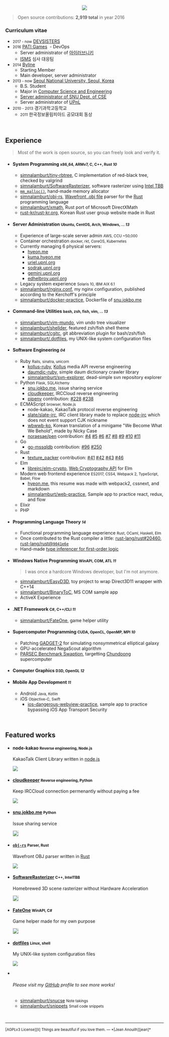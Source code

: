 <div align=center><a href="https://github.com/simnalamburt"><img src="img/streak.png"></a></div>

> Open source contributions: **2,919 total** in year 2016

### Curriculum vitae
- <small>2017 - now</small> [DEVSISTERS]
- <small>2016</small> [PATI Games]
  - DevOps
  - Server administrator of [아이러브니키]
  - [ISMS](https://isms.kisa.or.kr/main/) 심사 대응팀
- <small>2014</small> [Byline]
  - Starting Member
  - Main developer, server administrator
- <small>2013 - now</small> [Seoul National University, Seoul, Korea][snu]
  - B.S. Student
  - Major in [Computer Science and Engineering][cse]
  - [Server administrator of SNU Dept. of CSE][bacchus]
  - Server administrator of [UPnL]
- <small>2010 - 2013</small> 경기과학고등학교
  - <small>2011</small> 한국정보올림피아드 공모대회 동상

<br>

Experience
--------
> Most of the work is open source, so you can freely look and verify it.

- #### System Programming <small>x86_64, ARMv7, C, C++, Rust *10*</small>
    - [simnalamburt/tiny-rbtree](https://github.com/simnalamburt/tiny-rbtree),
      C implementation of red-black tree, checked by valgrind
    - [simnalamburt/SoftwareRasterizer][sr], software rasterizer using [Intel TBB]
    - [`mm_malloc()`], hand-made memory allocator
    - [simnalamburt/obj-rs], [Wavefront .obj file] parser for the [Rust]
      programming language
    - [simnalamburt/xmath], Rust port of Microsoft DirectXMath
    - [rust-kr/rust-kr.org](https://github.com/rust-kr/rust-kr.org),
      Korean Rust user group website made in Rust

- #### Server Administration <small>Ubuntu, CentOS, Arch, Windows, ... *13*</small>
    - Experience of large-scale server admin <small>AWS, CCU ~50,000</small>
    - Container orchestration <small>docker, rkt, CoreOS, Kubernetes</small>
    - Currently managing 6 physical servers:
      - [hyeon.me](https://hyeon.me)
      - [kuma.hyeon.me](https://kuma.hyeon.me)
      - [uriel.upnl.org](https://uriel.upnl.org) <i class=private></i>
      - [sodrak.upnl.org](http://sodrak.upnl.org)
      - [gemini.upnl.org](http://gemini.upnl.org)
      - [edhelbroy.upnl.org](http://edhelbroy.upnl.org)
    - Legacy system experience <small>Solaris 10, IBM AIX 6.1</small>
    - [simnalamburt/nginx.conf](https://github.com/simnalamburt/nginx.conf),
      my nginx configuration, published according to the Kerchoff's principle
    - [simnalamburt/docker-practice](https://github.com/simnalamburt/docker-practice),
      Dockerfile of [snu.jokbo.me](https://snu.jokbo.me/)

- #### Command-line Utilities <small>bash, zsh, fish, vim, ... *13*</small>
    - [simnalamburt/vim-mundo](https://github.com/simnalamburt/vim-mundo),
      vim undo tree visualizer
    - [simnalamburt/shellder](https://github.com/simnalamburt/shellder),
      featured zsh/fish shell theme
    - [simnalamburt/cgitc](https://github.com/simnalamburt/cgitc),
      git abbreviation plugin for bash/zsh/fish
    - [simnalamburt/.dotfiles](https://github.com/simnalamburt/.dotfiles),
      my UNIX-like system configuration files

- #### Software Engineering <small>*04*</small>
    - Ruby <small>Rails, sinatra, unicorn</small>
      - [kollus-ruby](https://github.com/simnalamburt/kollus-ruby),
        [Kollus](https://kollus.com) media API reverse engineering
      - [daumdic-ruby](https://github.com/simnalamburt/daumdic-ruby),
        simple daum dictionary crawler library
      - [simnalamburt/svn-explorer](https://github.com/simnalamburt/svn-explorer),
        dead-simple svn repository explorer
    - Python <small>Flask, SQLAlchemy</small>
      - [snu.jokbo.me], issue sharing service <i class=private></i>
      - [cloudkeeper], IRCCloud reverse engineering
      - [pipenv](https://github.com/kennethreitz/pipenv) contribution:
        [#228](https://github.com/kennethreitz/pipenv/issues/228)
        [#238](https://github.com/kennethreitz/pipenv/pull/238)
    - ECMAScript <small>browser, Node.js</small>
      - node-kakao, KakaoTalk protocol reverse engineering <i class=private></i>
      - [slate/slate-irc](https://github.com/slate/slate-irc), IRC client
        library made to replace
        [node-irc](https://github.com/martynsmith/node-irc) which does not event
        support CJK nickname
      - [wbwwb-ko](https://github.com/simnalamburt/wbwwb-ko), Korean translation
        of a minigame "We Become What We Behold", made by Nicky Case
      - [noraesae/pen](https://github.com/noraesae/pen/commits?author=simnalamburt)
        contribution:
        [#4](https://github.com/noraesae/pen/issues/4)
        [#5](https://github.com/noraesae/pen/issues/5)
        [#6](https://github.com/noraesae/pen/issues/6)
        [#7](https://github.com/noraesae/pen/issues/7)
        [#8](https://github.com/noraesae/pen/issues/8)
        [#9](https://github.com/noraesae/pen/issues/9)
        [#10](https://github.com/noraesae/pen/issues/10)
        [#11](https://github.com/noraesae/pen/issues/11)
    - Go
      - [go-mssqldb](https://github.com/denisenkom/go-mssqldb) contribution:
        [#96](https://github.com/denisenkom/go-mssqldb/issues/96)
        [#250](https://github.com/denisenkom/go-mssqldb/pull/250)
    - Rust
      - [texture_packer](https://github.com/PistonDevelopers/texture_packer) contribution:
        [#41](https://github.com/PistonDevelopers/texture_packer/pull/41)
        [#42](https://github.com/PistonDevelopers/texture_packer/pull/42)
        [#43](https://github.com/PistonDevelopers/texture_packer/pull/43)
        [#46](https://github.com/PistonDevelopers/texture_packer/pull/46)
    - Elm
      - [libreirc/elm-crypto](https://github.com/libreirc/elm-crypto), [Web Cryptography API](https://w3c.github.io/webcrypto/Overview.html) for Elm
    - Modern web frontend experience <small>ES2017, CSS4, Webpack 2, TypeScript, Babel, Flow</small>
      - [hyeon.me](https://github.com/simnalamburt/hyeon.me), this resume was
        made with webpack2, cssnext, and markdown
      - [simnalamburt/web-practice](https://github.com/simnalamburt/web-practice),
        Sample app to practice react, redux, and flow
    - Elixir
    - PHP <i class=oh-no></i>

- #### Programming Language Theory <small>*14*</small>
    - Functional programming language experience <small>Rust, OCaml, Haskell, Elm</small>
    - Once contributed to the Rust compiler a little:
      [rust-lang/rust#20460](https://github.com/rust-lang/rust/issues/20460),
      [rust-lang/rust@`9041e6e`](https://github.com/rust-lang/rust/commit/9041e6e0ee)
    - Hand-made [type inferencer for first-order
      logic](https://github.com/simnalamburt/snucse.pl/tree/master/hw4)

- #### Windows Native Programming <small>WinAPI, COM, ATL *11*</small>
    > I was once a hardcore Windows developer, but I'm not anymore.

    - [simnalamburt/EasyD3D](https://github.com/simnalamburt/EasyD3D),
      toy project to wrap Direct3D11 wrapper with C++14
    - [simnalamburt/BinaryToC](https://github.com/simnalamburt/BinaryToC),
      MS COM sample app
    - ActiveX Experience <i class=oh-no></i>

- #### .NET Framework <small>C#, C++/CLI *11*</small>
    - [simnalamburt/FateOne][fo], game helper utility

- #### Supercomputer Programming <small>CUDA, OpenCL, OpenMP, MPI *10*</small>
    - Patching [GADGET-2](http://wwwmpa.mpa-garching.mpg.de/gadget/) for
      simulating nonsymmetrical elliptical galaxy <i class=private></i>
    - GPU-accelerated NegaScout algorithm <i class=private></i>
    - [PARSEC Benchmark Swaption](https://github.com/simnalamburt/snucse.swaptions),
      targetting [Chundoong](http://chundoong.snu.ac.kr/) supercomputer

- #### Computer Graphics <small>D3D, OpenGL *12*</small>

- #### Mobile App Development <small>*11*</small>
    - Android <small>Java, Kotlin</small>
    - iOS <small>Objective-C, Swift</small>
      - [ios-dangerous-webview-practice](https://github.com/simnalamburt/ios-dangerous-webview-practice),
        sample app to practice bypassing iOS App Transport Security

[`mm_malloc()`]:https://github.com/simnalamburt/snucse/tree/master/System%20Programming/malloclab
[Intel TBB]:https://www.threadingbuildingblocks.org/
[simnalamburt/obj-rs]:https://github.com/simnalamburt/obj-rs
[Wavefront .obj file]:https://en.wikipedia.org/wiki/Wavefront_.obj_file
[simnalamburt/xmath]:https://github.com/simnalamburt/xmath
[Rust]: https://www.rust-lang.org

<br>

Featured works
--------
-   #### node-kakao <small>Reverse engineering, Node.js</small> <i class=private></i>

    KakaoTalk Client Library written in [node.js]

    <img class=rounded src="img/kakao.png">

-   #### [cloudkeeper] <small>Reverse engineering, Python</small>

    Keep IRCCloud connection permenantly without paying a fee

    [<img class=rounded src="img/cloudkeeper.jpg">][cloudkeeper]

-   #### [snu.jokbo.me] <small>Python</small> <i class=private></i>

    Issue sharing service

    [<img style="border:#ccc 1px solid" class=rounded src="img/snujokbo.png">][snu.jokbo.me]

-   #### [`obj-rs`][obj-rs] <small>Parser, Rust</small>

    Wavefront OBJ parser written in [Rust]

    [<img class=rounded src="img/obj-rs.png">][obj-rs]

-   #### [SoftwareRasterizer][sr] <small>C++, IntelTBB</small>

    Homebrewed 3D scene rasterizer without Hardware Acceleration

    [<img style="border:#ccc 1px solid" class=rounded src="img/rasterizer.png">][sr]

-   #### [FateOne][fo] <small>WinAPI, C#</small>

    Game helper made for my own purpose

    [<img style="border:#ccc 1px solid" class=rounded src="img/fateone.png">][fo]

-   #### [dotfiles] <small>Linux, shell</small>

    My UNIX-like system configuration files

    [<img class=rounded src="img/dotfiles.png">][dotfiles]

-   <br>

    ###### <i class="fa fa-github"></i> Please visit my [GitHub] profile to see more works!

    - [simnalamburt/snucse](https://github.com/simnalamburt/snucse) <small>Note takings</small>
    - [simnalamburt/snippets](https://github.com/simnalamburt/snippets) <small>Small code snippets</small>

[cloudkeeper]: https://github.com/simnalamburt/cloudkeeper
[snu.jokbo.me]: https://snu.jokbo.me

<br>

--------

<small style="display: block">
  <span id=license>[AGPLv3 License][li]</span>
  <span id=quote>Things are beautiful if you love them. ― *[Jean Anouilh][jean]*</span>
</small>

[DEVSISTERS]: http://www.devsisters.com/
[PATI Games]: https://patigames.com/
[아이러브니키]: https://patigames.com/games/8
[Byline]: https://www.byline.com/
[snu]: http://en.snu.ac.kr/
[cse]: http://cse.snu.ac.kr/en
[bacchus]: https://bacchus.snucse.org/about/
[UPnL]: http://upnl.org/
[GitHub]: https://github.com/simnalamburt
[obj-rs]: https://github.com/simnalamburt/obj-rs
[node.js]: https://nodejs.org/
[Rust]: https://www.rust-lang.org/
[sr]: https://github.com/simnalamburt/SoftwareRasterizer
[fo]: https://github.com/simnalamburt/FateOne
[dotfiles]: https://github.com/simnalamburt/.dotfiles
[Othello AI]: https://en.wikipedia.org/wiki/Computer_Othello
[jean]: https://en.wikipedia.org/wiki/Jean_Anouilh
[li]: https://github.com/simnalamburt/hyeon.me/blob/master/LICENSE
